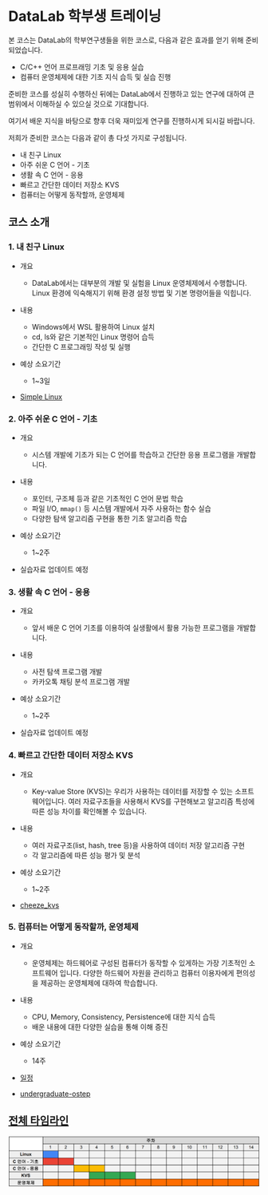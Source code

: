 # DataLab 학부생 트레이닝

본 코스는 DataLab의 학부연구생들을 위한 코스로, 다음과 같은 효과를 얻기 위해 준비되었습니다.

* C/C++ 언어 프로프래밍 기초 및 응용 실습
* 컴퓨터 운영체제에 대한 기초 지식 습득 및 실습 진행

준비한 코스를 성실히 수행하신 뒤에는 DataLab에서 진행하고 있는 연구에 대하여 큰 범위에서 이해하실 수 있으실 것으로 기대합니다.

여기서 배운 지식을 바탕으로 향후 더욱 재미있게 연구를 진행하시게 되시길 바랍니다.

저희가 준비한 코스는 다음과 같이 총 다섯 가지로 구성됩니다.

* 내 친구 Linux
* 아주 쉬운 C 언어 - 기초
* 생활 속 C 언어 - 응용
* 빠르고 간단한 데이터 저장소 KVS
* 컴퓨터는 어떻게 동작할까, 운영체제

## 코스 소개

### 1. 내 친구 Linux

* 개요
  * DataLab에서는 대부분의 개발 및 실험을 Linux 운영체제에서 수행합니다. Linux 환경에 익숙해지기 위해 환경 설정 방법 및 기본 명령어들을 익힙니다.

* 내용
  * Windows에서 WSL 활용하여 Linux 설치
  * cd, ls와 같은 기본적인 Linux 명령어 습득
  * 간단한 C 프로그래밍 작성 및 실행

* 예상 소요기간
  * 1~3일

* [Simple Linux](https://docs.google.com/document/d/1eH3z7sfj2eg4EC5Q3PzU6ystnFk-p8U07RppF09FOT4/edit?usp=sharing)

### 2. 아주 쉬운 C 언어 - 기초

* 개요
  * 시스템 개발에 기초가 되는 C 언어를 학습하고 간단한 응용 프로그램을 개발합니다.

* 내용
  * 포인터, 구조체 등과 같은 기초적인 C 언어 문법 학습
  * 파일 I/O, `mmap()` 등 시스템 개발에서 자주 사용하는 함수 실습
  * 다양한 탐색 알고리즘 구현을 통한 기초 알고리즘 학습

* 예상 소요기간
  * 1~2주

* 실습자료 업데이트 예정

### 3. 생활 속 C 언어 - 응용

* 개요
  * 앞서 배운 C 언어 기초를 이용하여 실생활에서 활용 가능한 프로그램을 개발합니다.

* 내용
  * 사전 탐색 프로그램 개발
  * 카카오톡 채팅 분석 프로그램 개발

* 예상 소요기간
  * 1~2주

* 실습자료 업데이트 예정

### 4. 빠르고 간단한 데이터 저장소 KVS

* 개요
  * Key-value Store (KVS)는 우리가 사용하는 데이터를 저장할 수 있는 소프트웨어입니다. 여러 자료구조들을 사용해서 KVS를 구현해보고 알고리즘 특성에 따른 성능 차이를 확인해볼 수 있습니다.

* 내용
  * 여러 자료구조(list, hash, tree 등)을 사용하여 데이터 저장 알고리즘 구현
  * 각 알고리즘에 따른 성능 평가 및 분석

* 예상 소요기간
  * 1~2주

* [cheeze_kvs](https://github.com/dgist-datalab/cheeze_kvs)

### 5. 컴퓨터는 어떻게 동작할까, 운영체제

* 개요
  * 운영체제는 하드웨어로 구성된 컴퓨터가 동작할 수 있게하는 가장 기초적인 소프트웨어 입니다. 다양한 하드웨어 자원을 관리하고 컴퓨터 이용자에게 편의성을 제공하는 운영체제에 대하여 학습합니다.

* 내용
  * CPU, Memory, Consistency, Persistence에 대한 지식 습득
  * 배운 내용에 대한 다양한 실습을 통해 이해 증진

* 예상 소요기간
  * 14주

* [일정](https://docs.google.com/spreadsheets/d/1JOCFSXrlZ-J8Zfx8atEKoVnRM1bLdnUR0SBBMXn4ORg/edit#gid=0)
* [undergraduate-ostep](https://github.com/dgist-datalab/undergraduate-ostep)

## [전체 타임라인](https://docs.google.com/spreadsheets/d/1gwsb9MsN-_fvRr794P3vfc1kptT6AxkW3lVkixxWKjs/edit?usp=sharing)

![계획](timeline.png)

